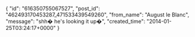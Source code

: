  {
   "id": "616350755067527",
   "post_id": "462493170453287_471533439549260",
   "from_name": "August le Blanc",
   "message": "shh� he's looking it up�",
   "created_time": "2014-01-25T03:24:17+0000"
 }
